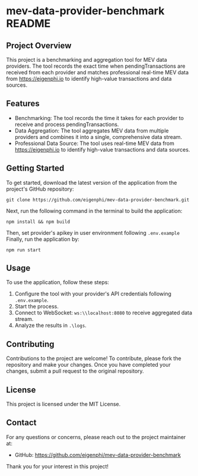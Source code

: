 # mev-data-provider-benchmark README
## Project Overview
This project is a benchmarking and aggregation tool for MEV data providers. The tool records the exact time when pendingTransactions are received from each provider and matches professional real-time MEV data from https://eigenphi.io to identify high-value transactions and data sources.

## Features
- Benchmarking: The tool records the time it takes for each provider to receive and process pendingTransactions.  
- Data Aggregation: The tool aggregates MEV data from multiple providers and combines it into a single, comprehensive data stream.  
- Professional Data Source: The tool uses real-time MEV data from https://eigenphi.io to identify high-value transactions and data sources.

## Getting Started
To get started, download the latest version of the application from the project's GitHub repository:
```shell 
git clone https://github.com/eigenphi/mev-data-provider-benchmark.git
```
Next, run the following command in the terminal to build the application:
```shell 
npm install && npm build
```
Then, set provider's apikey in user environment following ```.env.example```
Finally, run the application by:
```shell
npm run start
```
## Usage
To use the application, follow these steps:
1. Configure the tool with your provider's API credentials following ```.env.example```.
2. Start the process.  
3. Connect to WebSocket: ```ws:\\localhost:8080``` to receive aggregated data stream.
4. Analyze the results in ```.\logs```.
## Contributing
Contributions to the project are welcome! To contribute, please fork the repository and make your changes. Once you have completed your changes, submit a pull request to the original repository.
## License
This project is licensed under the MIT License.
## Contact
For any questions or concerns, please reach out to the project maintainer at:

- GitHub: https://github.com/eigenphi/mev-data-provider-benchmark

Thank you for your interest in this project!